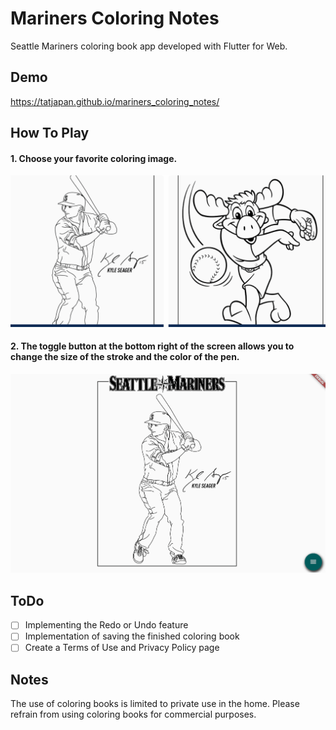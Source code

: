 # Mariners Coloring Notes

Seattle Mariners coloring book app developed with Flutter for Web.

## Demo
https://tatjapan.github.io/mariners_coloring_notes/

## How To Play
#### 1. Choose your favorite coloring image.
![screen_shot_1](mariners_coloring_notes\assets\assets\images\htp_1.gif)

#### 2. The toggle button at the bottom right of the screen allows you to change the size of the stroke and the color of the pen.
![screen_shot_2](mariners_coloring_notes\assets\assets\images\htp_2.gif)

## ToDo
- [ ] Implementing the Redo or Undo feature
- [ ] Implementation of saving the finished coloring book
- [ ] Create a Terms of Use and Privacy Policy page

## Notes
The use of coloring books is limited to private use in the home. Please refrain from using coloring books for commercial purposes.

